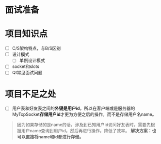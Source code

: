 # 面试准备

# 项目知识点

- [ ]  C/S架构特点，与B/S区别
- [ ]  设计模式
    - [ ]  单例设计模式
- [ ]  socket和slots
- [ ]  Qt常见面试问题

# 项目不足之处

- [ ]  用户表和好友表之间的**外键是用户id**，所以在客户端或是服务器的MyTcpSocket**存储用户id**才更为方便之后的操作，而不是存储用户名name。

> 因为如果存储的是name的话，涉及到已知用户id访问好友表时，需要先根据用户name查询到用户id，然后再进行操作，降低了效率。
**解决方案：也可以直接将name和id都进行存储。**
>